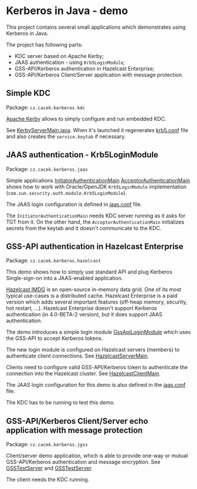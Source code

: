 # Kerberos in Java - demo

This project contains several small applications which demonstrates using Kerberos in Java.

The project has following parts:
* KDC server based on Apache Kerby;
* JAAS authentication - using `Krb5LoginModule`;
* GSS-API/Kerberos authentication in Hazelcast Enterprise;
* GSS-API/Kerberos Client/Server application with message protection.

## Simple KDC

Package: `cz.cacek.kerberos.kdc`

[Apache Kerby](https://directory.apache.org/kerby/) allows to simply configure and run embedded KDC.

See [KerbyServerMain.java](src/main/java/cz/cacek/kerberos/kdc/KerbyServerMain.java). When it's launched it regenerates [krb5.conf](krb5.conf) file and also creates the `service.keytab` if necessary. 

## JAAS authentication - Krb5LoginModule

Package: `cz.cacek.kerberos.jaas`

Simple applications [InitiatorAuthenticationMain](src/main/java/cz/cacek/kerberos/jaas/InitiatorAuthenticationMain.java) [AcceptorAuthenticationMain](src/main/java/cz/cacek/kerberos/jaas/AcceptorAuthenticationMain.java) shows how to work with Oracle/OpenJDK `Krb5LoginModule` implementation (`com.sun.security.auth.module.Krb5LoginModule`).

The JAAS login configuration is defined in [jaas.conf](jaas.conf) file.

The `InitiatorAuthenticationMain` needs KDC server running as it asks for TGT from it. On the other hand, the `AcceptorAuthenticationMain` initializes secrets from the keytab and it doesn't communicate to the KDC.

## GSS-API authentication in Hazelcast Enterprise

Package: `cz.cacek.kerberos.hazelcast`

This demo shows how to simply use standard API and plug Kerberos Single-sign-on into a JAAS-enabled application.

[Hazelcast IMDG](https://hazelcast.org/) is an open-source in-memory data grid. One of its most typical use-cases is a distributed cache. Hazelcast Enterprise is a paid version which adds several important features (off-heap memory, security, hot restart, ...). Hazelcast Enterprise doesn't support Kerberos authentication (in 4.0-BETA-2 version), but it does support JAAS authentication.

The demo introduces a simple login module [GssApiLoginModule](src/main/java/cz/cacek/kerberos/hazelcast/GssApiLoginModule.java) which uses the GSS-API to accept Kerberos tokens.

The new login module is configured on Hazelcast servers (members) to authenticate client connections. See [HazelcastServerMain](src/main/java/cz/cacek/kerberos/hazelcast/HazelcastServerMain.java).

Clients need to configure valid GSS-API/Kerberos token to authenticate the connection into the Hazelcast cluster. See [HazelcastClientMain](src/main/java/cz/cacek/kerberos/hazelcast/HazelcastClientMain.java).

The JAAS login configuration for this demo is also defined in the [jaas.conf](jaas.conf) file.

The KDC has to be running to test this demo. 

## GSS-API/Kerberos Client/Server echo application with message protection

Package: `cz.cacek.kerberos.jgss`

Client/server demo application, which is able to provide one-way or mutual GSS-API/Kerberos authentication and message encryption.
See [GSSTestServer](src/main/java/cz/cacek/kerberos/jgss/GSSTestServer.java) and [GSSTestServer](src/main/java/cz/cacek/kerberos/jgss/GSSTestClient.java).

The client needs the KDC running.